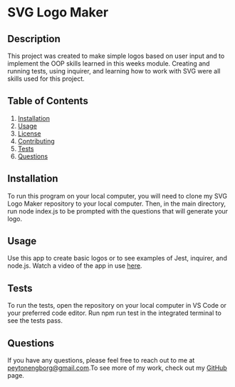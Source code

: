 
  # SVG Logo Maker
  
  ## Description
  This project was created to make simple logos based on user input and to implement the OOP skills learned in this weeks module. Creating and running tests, using inquirer, and learning how to work with SVG were all skills used for this project.
  
## Table of Contents
1. [Installation](#installation)
2. [Usage](#usage)
3. [License](#license)
4. [Contributing](#contributing)
5. [Tests](#tests)
6. [Questions](#questions)

  ## Installation
  To run this program on your local computer, you will need to clone my SVG Logo Maker repository to your local computer. Then, in the main directory, run node index.js to be prompted with the questions that will generate your logo.
  
  ## Usage
  Use this app to create basic logos or to see examples of Jest, inquirer, and node.js.
  Watch a video of the app in use [here](https://drive.google.com/file/d/15aEeya93LDR9Mw0FEvZ-L_PzVlih5Hxo/view).
  
  ## Tests
  To run the tests, open the repository on your local computer in VS Code or your preferred code editor. Run npm run test in the integrated terminal to see the tests pass.
  
  ## Questions
If you have any questions, please feel free to reach out to me at [peytonengborg@gmail.com](mailto:peytonengborg@gmail.com).To see more of my work, check out my [GitHub](https://github.com/phechzzz) page.
